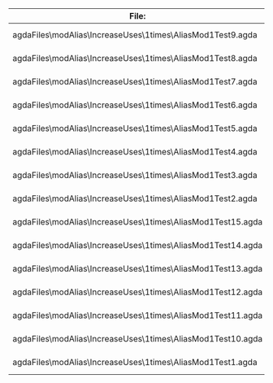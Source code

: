 File:|Agda
---|---
agdaFiles\modAlias\IncreaseUses\1times\AliasMod1Test9.agda|291 KB
agdaFiles\modAlias\IncreaseUses\1times\AliasMod1Test8.agda|293 KB
agdaFiles\modAlias\IncreaseUses\1times\AliasMod1Test7.agda|287 KB
agdaFiles\modAlias\IncreaseUses\1times\AliasMod1Test6.agda|298 KB
agdaFiles\modAlias\IncreaseUses\1times\AliasMod1Test5.agda|297 KB
agdaFiles\modAlias\IncreaseUses\1times\AliasMod1Test4.agda|291 KB
agdaFiles\modAlias\IncreaseUses\1times\AliasMod1Test3.agda|306 KB
agdaFiles\modAlias\IncreaseUses\1times\AliasMod1Test2.agda|297 KB
agdaFiles\modAlias\IncreaseUses\1times\AliasMod1Test15.agda|292 KB
agdaFiles\modAlias\IncreaseUses\1times\AliasMod1Test14.agda|291 KB
agdaFiles\modAlias\IncreaseUses\1times\AliasMod1Test13.agda|293 KB
agdaFiles\modAlias\IncreaseUses\1times\AliasMod1Test12.agda|292 KB
agdaFiles\modAlias\IncreaseUses\1times\AliasMod1Test11.agda|305 KB
agdaFiles\modAlias\IncreaseUses\1times\AliasMod1Test10.agda|304 KB
agdaFiles\modAlias\IncreaseUses\1times\AliasMod1Test1.agda|294 KB
